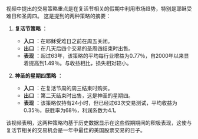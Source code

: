 视频中提出的交易策略重点是在复活节相关的假期中利用市场趋势，特别是耶稣受难日和圣周四。 这是提到的两种策略的摘要：

1. **复活节策略** ：
   - **入口** ：在耶稣受难日之前在周五关闭。
   - **出口** ：在几天后四个交易的圣周四结束时出售。
   - **表现** ：超过63年，该策略的平均每行业增益为0.77％，自2000年以来显着提高到1.49％。与收益相比，损失相对较小。

2. **神圣的星期四策略** ：
   - **入口** ：在复活节周的周三结束时购买。
   - **出口** ：第二天结束时出售，这是神圣的星期四。
   - **表现** ：该策略仅持有24小时，但已经过63次交易测试，平均收益为0.35％，获胜率为68％，利润系数为4.1。

该视频表明，这两种策略均基于历史数据显示在这些假期期间的积极表现，这使与复活节相关的交易机会是一年中最佳的美国股票交易的日子。
